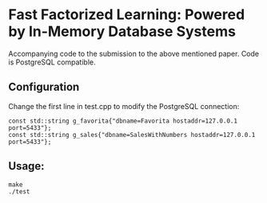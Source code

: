 # Fast Factorized Learning: Powered by In-Memory Database Systems
Accompanying code to the submission to the above mentioned paper.
Code is PostgreSQL compatible.

## Configuration
Change the first line in test.cpp to modify the PostgreSQL connection:
```
const std::string g_favorita{"dbname=Favorita hostaddr=127.0.0.1 port=5433"};
const std::string g_sales{"dbname=SalesWithNumbers hostaddr=127.0.0.1 port=5433"};
```

## Usage:
```
make
./test
```
